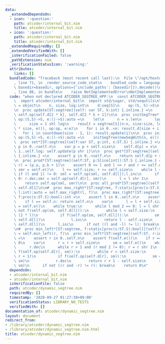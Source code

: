 ```yaml
---
data:
  _extendedDependsOn:
  - icon: ':question:'
    path: atcoder/internal_bit.nim
    title: atcoder/internal_bit.nim
  - icon: ':question:'
    path: atcoder/internal_bit.nim
    title: atcoder/internal_bit.nim
  _extendedRequiredBy: []
  _extendedVerifiedWith: []
  _isVerificationFailed: false
  _pathExtension: nim
  _verificationStatusIcon: ':warning:'
  attributes:
    links: []
  bundledCode: "Traceback (most recent call last):\n  File \"/opt/hostedtoolcache/Python/3.10.0/x64/lib/python3.10/site-packages/onlinejudge_verify/documentation/build.py\"\
    , line 71, in _render_source_code_stat\n    bundled_code = language.bundle(stat.path,\
    \ basedir=basedir, options={'include_paths': [basedir]}).decode()\n  File \"/opt/hostedtoolcache/Python/3.10.0/x64/lib/python3.10/site-packages/onlinejudge_verify/languages/nim.py\"\
    , line 86, in bundle\n    raise NotImplementedError\nNotImplementedError\n"
  code: "when not declared ATCODER_SEGTREE_HPP:\n  const ATCODER_SEGTREE_HPP* = 1\n\
    \  import atcoder/internal_bit\n  import std/sugar, std/sequtils\n\n  type segtree*[S]\
    \ = object\n    n, size, log:int\n    d:seq[S]\n    op:(S, S)->S\n    e:()->S\n\
    \n  proc update[ST:segtree](self: var ST, k:int) {.inline.} =\n    self.d[k] =\
    \ self.op(self.d[2 * k], self.d[2 * k + 1])\n\n  proc initSegTree*[S](v:seq[S],\
    \ op:(S,S)->S, e:()->S):auto =\n    let\n      n = v.len\n      log = ceil_pow2(n)\n\
    \      size = 1 shl log\n    result = segtree[S](n:n, size:size, log:log, d:newSeqWith(2\
    \ * size, e()), op:op, e:e)\n    for i in 0..<n: result.d[size + i] = v[i]\n \
    \   for i in countdown(size - 1, 1): result.update(i)\n\n  proc initSegTree*[S](n:int,\
    \ op:(S,S)->S, e:()->S):auto =\n    initSegTree(newSeqWith(n, e()), op, e)\n\n\
    \  proc set*[ST:segtree](self:var ST, p:int, x:ST.S) {.inline.} =\n    assert\
    \ p in 0..<self.n\n    var p = p + self.size\n    self.d[p] = x\n    for i in\
    \ 1..self.log: self.update(p shr i)\n\n  proc get*[ST:segtree](self:ST, p:int):ST.S\
    \ {.inline.} =\n    assert p in 0..<self.n\n    return self.d[p + self.size]\n\
    \n  proc prod*[ST:segtree](self:ST, p:Slice[int]):ST.S {.inline.} =\n    var (l,\
    \ r) = (p.a, p.b + 1)\n    assert 0 <= l and l <= r and r <= self.n\n    var sml,\
    \ smr = self.e()\n    l += self.size; r += self.size\n    while l < r:\n     \
    \ if (l and 1) != 0: sml = self.op(sml, self.d[l]);l.inc\n      if (r and 1) !=\
    \ 0: r.dec;smr = self.op(self.d[r], smr)\n      l = l shr 1\n      r = r shr 1\n\
    \    return self.op(sml, smr)\n\n  proc all_prod*[ST:segtree](self:ST):ST.S =\
    \ self.d[1]\n\n#  proc max_right*[ST:segtree, f:static[proc(s:ST.S):bool]](self:ST,\
    \ l:int):auto = self.max_right(l, f)\n  proc max_right*[ST:segtree](self:ST, l:int,\
    \ f:proc(s:ST.S):bool):int =\n    assert l in 0..self.n\n    assert f(self.e())\n\
    \    if l == self.n: return self.n\n    var\n      l = l + self.size\n      sm\
    \ = self.e()\n    while true:\n      while l mod 2 == 0: l = l shr 1\n      if\
    \ not f(self.op(sm, self.d[l])):\n        while l < self.size:\n          l =\
    \ (2 * l)\n          if f(self.op(sm, self.d[l])):\n            sm = self.op(sm,\
    \ self.d[l])\n            l.inc\n        return l - self.size\n      sm = self.op(sm,\
    \ self.d[l])\n      l.inc\n      if not ((l and -l) != l): break\n    return self.n\n\
    \n#  proc min_left*[ST:segtree, f:static[proc(s:ST.S):bool]](self:ST, r:int):auto\
    \ = self.min_left(r, f)\n  proc min_left*[ST:segtree](self:ST, r:int, f:proc(s:ST.S):bool):int\
    \ =\n    assert r in 0..self.n\n    assert f(self.e())\n    if r == 0: return\
    \ 0\n    var\n      r = r + self.size\n      sm = self.e()\n    while true:\n\
    \      r.dec\n      while r > 1 and (r mod 2 != 0): r = r shr 1\n      if not\
    \ f(self.op(self.d[r], sm)):\n        while r < self.size:\n          r = (2 *\
    \ r + 1)\n          if f(self.op(self.d[r], sm)):\n            sm = self.op(self.d[r],\
    \ sm)\n            r.dec\n        return r + 1 - self.size\n      sm = self.op(self.d[r],\
    \ sm)\n      if not ((r and -r) != r): break\n    return 0\n"
  dependsOn:
  - atcoder/internal_bit.nim
  - atcoder/internal_bit.nim
  isVerificationFile: false
  path: atcoder/dynamic_segtree.nim
  requiredBy: []
  timestamp: '2020-09-27 01:27:30+09:00'
  verificationStatus: LIBRARY_NO_TESTS
  verifiedWith: []
documentation_of: atcoder/dynamic_segtree.nim
layout: document
redirect_from:
- /library/atcoder/dynamic_segtree.nim
- /library/atcoder/dynamic_segtree.nim.html
title: atcoder/dynamic_segtree.nim
---
```


